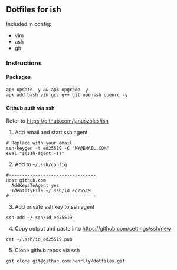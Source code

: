 ## Dotfiles for ish

Included in config:
 - vim
 - ash
 - git

### Instructions

#### Packages
```
apk update -y && apk upgrade -y
apk add bash vim gcc g++ git openssh openrc -y
```

#### Github auth via ssh
Refer to https://github.com/januszoles/ish

1. Add email and start ssh agent
```
# Replace with your email
ssh-keygen -t ed25519 -C "MY@EMAIL.COM"
eval "$(ssh-agent -s)"
```

2. Add to `~/.ssh/config`
```
#---------------------------------
Host github.com
  AddKeysToAgent yes
  IdentityFile ~/.ssh/id_ed25519
#---------------------------------
```

3. Add private ssh key to ssh agent
```
ssh-add ~/.ssh/id_ed25519
```

4. Copy output and paste into https://github.com/settings/ssh/new
```
cat ~/.ssh/id_ed25519.pub 
```

5. Clone github repos via ssh
```
git clone git@github.com:henrlly/dotfiles.git
```

